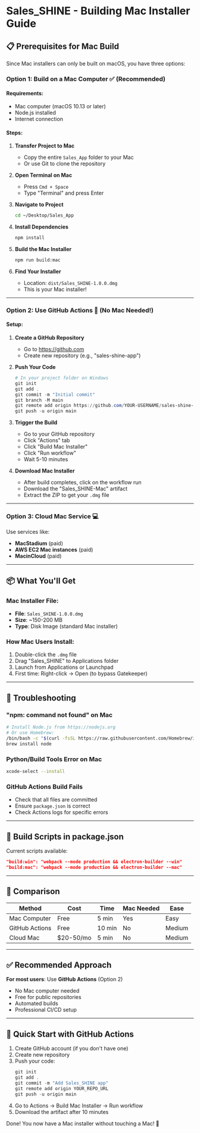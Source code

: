# Sales_SHINE - Building Mac Installer Guide

## 📋 Prerequisites for Mac Build

Since Mac installers can only be built on macOS, you have three options:

### Option 1: Build on a Mac Computer ✅ (Recommended)

#### Requirements:
- Mac computer (macOS 10.13 or later)
- Node.js installed
- Internet connection

#### Steps:

1. **Transfer Project to Mac**
   - Copy the entire `Sales_App` folder to your Mac
   - Or use Git to clone the repository

2. **Open Terminal on Mac**
   - Press `Cmd + Space`
   - Type "Terminal" and press Enter

3. **Navigate to Project**
   ```bash
   cd ~/Desktop/Sales_App
   ```

4. **Install Dependencies**
   ```bash
   npm install
   ```

5. **Build the Mac Installer**
   ```bash
   npm run build:mac
   ```

6. **Find Your Installer**
   - Location: `dist/Sales_SHINE-1.0.0.dmg`
   - This is your Mac installer!

---

### Option 2: Use GitHub Actions 🤖 (No Mac Needed!)

#### Setup:

1. **Create a GitHub Repository**
   - Go to https://github.com
   - Create new repository (e.g., "sales-shine-app")

2. **Push Your Code**
   ```powershell
   # In your project folder on Windows
   git init
   git add .
   git commit -m "Initial commit"
   git branch -M main
   git remote add origin https://github.com/YOUR-USERNAME/sales-shine-app.git
   git push -u origin main
   ```

3. **Trigger the Build**
   - Go to your GitHub repository
   - Click "Actions" tab
   - Click "Build Mac Installer"
   - Click "Run workflow"
   - Wait 5-10 minutes

4. **Download Mac Installer**
   - After build completes, click on the workflow run
   - Download the "Sales_SHINE-Mac" artifact
   - Extract the ZIP to get your `.dmg` file

---

### Option 3: Cloud Mac Service 💻

Use services like:
- **MacStadium** (paid)
- **AWS EC2 Mac instances** (paid)
- **MacinCloud** (paid)

---

## 📦 What You'll Get

### Mac Installer File:
- **File**: `Sales_SHINE-1.0.0.dmg`
- **Size**: ~150-200 MB
- **Type**: Disk Image (standard Mac installer)

### How Mac Users Install:
1. Double-click the `.dmg` file
2. Drag "Sales_SHINE" to Applications folder
3. Launch from Applications or Launchpad
4. First time: Right-click → Open (to bypass Gatekeeper)

---

## 🔧 Troubleshooting

### "npm: command not found" on Mac
```bash
# Install Node.js from https://nodejs.org
# Or use Homebrew:
/bin/bash -c "$(curl -fsSL https://raw.githubusercontent.com/Homebrew/install/HEAD/install.sh)"
brew install node
```

### Python/Build Tools Error on Mac
```bash
xcode-select --install
```

### GitHub Actions Build Fails
- Check that all files are committed
- Ensure `package.json` is correct
- Check Actions logs for specific errors

---

## 📝 Build Scripts in package.json

Current scripts available:
```json
"build:win": "webpack --mode production && electron-builder --win"
"build:mac": "webpack --mode production && electron-builder --mac"
```

---

## 🎯 Comparison

| Method | Cost | Time | Mac Needed | Ease |
|--------|------|------|------------|------|
| Mac Computer | Free | 5 min | Yes | Easy |
| GitHub Actions | Free | 10 min | No | Medium |
| Cloud Mac | $20-50/mo | 5 min | No | Medium |

---

## ✅ Recommended Approach

**For most users**: Use **GitHub Actions** (Option 2)
- No Mac computer needed
- Free for public repositories
- Automated builds
- Professional CI/CD setup

---

## 🚀 Quick Start with GitHub Actions

1. Create GitHub account (if you don't have one)
2. Create new repository
3. Push your code:
   ```powershell
   git init
   git add .
   git commit -m "Add Sales_SHINE app"
   git remote add origin YOUR_REPO_URL
   git push -u origin main
   ```
4. Go to Actions → Build Mac Installer → Run workflow
5. Download the artifact after 10 minutes

Done! You now have a Mac installer without touching a Mac! 🎉
